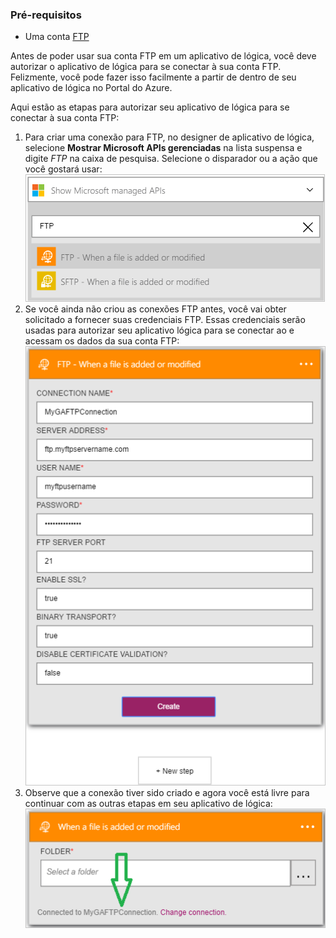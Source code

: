 ### <a name="prerequisites"></a>Pré-requisitos

- Uma conta [FTP](https://wikipedia.org/wiki/File_Transfer_Protocol)  


Antes de poder usar sua conta FTP em um aplicativo de lógica, você deve autorizar o aplicativo de lógica para se conectar à sua conta FTP. Felizmente, você pode fazer isso facilmente a partir de dentro de seu aplicativo de lógica no Portal do Azure.  

Aqui estão as etapas para autorizar seu aplicativo de lógica para se conectar à sua conta FTP:  
1. Para criar uma conexão para FTP, no designer de aplicativo de lógica, selecione **Mostrar Microsoft APIs gerenciadas** na lista suspensa e digite *FTP* na caixa de pesquisa. Selecione o disparador ou a ação que você gostará usar:  
![Etapa de criação de conexão FTP](./media/connectors-create-api-ftp/ftp-1.png)  
2. Se você ainda não criou as conexões FTP antes, você vai obter solicitado a fornecer suas credenciais FTP. Essas credenciais serão usadas para autorizar seu aplicativo lógica para se conectar ao e acessam os dados da sua conta FTP:  
![Etapa de criação de conexão de FTP](./media/connectors-create-api-ftp/ftp-2.png)  
3. Observe que a conexão tiver sido criado e agora você está livre para continuar com as outras etapas em seu aplicativo de lógica:  
 ![Etapa de criação de conexão de FTP](./media/connectors-create-api-ftp/ftp-3.png)  
